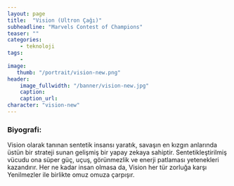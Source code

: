 ```yaml
---
layout: page
title:  "Vision (Ultron Çağı)"
subheadline: "Marvels Contest of Champions"
teaser: ""
categories:
    - teknoloji
tags:
    -
image:
   thumb: "/portrait/vision-new.png"
header:
    image_fullwidth: "/banner/vision-new.jpg"
    caption: 
    caption_url:    
character: "vision-new"
---
```


### Biyografi:

Vision olarak tanınan sentetik insansı yaratık, savaşın en kızgın anlarında üstün bir strateji sunan gelişmiş bir yapay zekaya sahiptir. Sentetikleştirilmiş vücudu ona süper güç, uçuş, görünmezlik ve enerji patlaması yetenekleri kazandırır. Her ne kadar insan olmasa da, Vision her tür zorluğa karşı Yenilmezler ile birlikte omuz omuza çarpışır.
